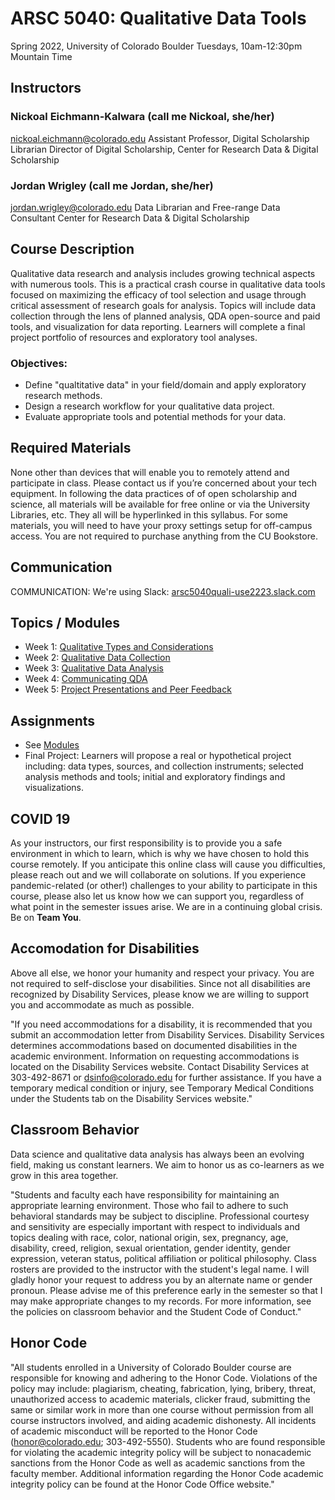 # ARSC 5040: Qualitative Data Tools
Spring 2022, University of Colorado Boulder
Tuesdays, 10am-12:30pm Mountain Time

## Instructors

### Nickoal Eichmann-Kalwara (call me Nickoal, she/her)
nickoal.eichmann@colorado.edu 
Assistant Professor, Digital Scholarship Librarian
Director of Digital Scholarship, Center for Research Data & Digital Scholarship

### Jordan Wrigley (call me Jordan, she/her)
jordan.wrigley@colorado.edu
Data Librarian and Free-range Data Consultant
Center for Research Data & Digital Scholarship

## Course Description
Qualitative data research and analysis includes growing technical aspects with numerous tools. This is a practical crash course in qualitative data tools focused on maximizing the efficacy of tool selection and usage through critical assessment of research goals for analysis. Topics will include data collection through the lens of planned analysis, QDA open-source and paid tools, and visualization for data reporting. Learners will complete a final project portfolio of resources and exploratory tool analyses.

### Objectives:
- Define "qualtitative data" in your field/domain and apply exploratory research methods.
- Design a research workflow for your qualitative data project.
- Evaluate appropriate tools and potential methods for your data.

## Required Materials
None other than devices that will enable you to remotely attend and participate in class. Please contact us if you’re concerned about your tech equipment. In following the data practices of of open scholarship and science, all materials will be available for free online or via the University Libraries, etc. They all will be hyperlinked in this syllabus. For some materials, you will need to have your proxy settings setup for off-campus access. You are not required to purchase anything from the CU Bookstore.

## Communication
COMMUNICATION: We're using Slack: [arsc5040quali-use2223.slack.com](arsc5040quali-use2223.slack.com)

## Topics / Modules 
- Week 1: [Qualitative Types and Considerations](/week1.md)
- Week 2: [Qualitative Data Collection](/week2.md)
- Week 3: [Qualitative Data Analysis](/week3.md)  
- Week 4: [Communicating QDA](/week4.md)
- Week 5: [Project Presentations and Peer Feedback](/week5.md)

## Assignments
- See [Modules](/modules.md)
- Final Project: Learners will propose a real or hypothetical project including: data types, sources, and collection instruments; selected analysis methods and tools; initial and exploratory findings and visualizations. 

## COVID 19
As your instructors, our first responsibility is to provide you a safe environment in which to learn, which is why we have chosen to hold this course remotely. If you anticipate this online class will cause you difficulties, please reach out and we will collaborate on solutions. If you experience pandemic-related (or other!) challenges to your ability to participate in this course, please also let us know how we can support you, regardless of what point in the semester issues arise. We are in a continuing global crisis. Be on **Team You**.

## Accomodation for Disabilities
Above all else, we honor your humanity and respect your privacy. You are not required to self-disclose your disabilities. Since not all disabilities are recognized by Disability Services, please know we are willing to support you and accommodate as much as possible.

"If you need accommodations for a disability, it is recommended that you submit an accommodation letter from Disability Services. Disability Services determines accommodations based on documented disabilities in the academic environment.  Information on requesting accommodations is located on the Disability Services website. Contact Disability Services at 303-492-8671 or dsinfo@colorado.edu for further assistance.  If you have a temporary medical condition or injury, see Temporary Medical Conditions under the Students tab on the Disability Services website."

## Classroom Behavior
Data science and qualitative data analysis has always been an evolving field, making us constant learners. We aim to honor us as co-learners as we grow in this area together.

"Students and faculty each have responsibility for maintaining an appropriate learning environment. Those who fail to adhere to such behavioral standards may be subject to discipline. Professional courtesy and sensitivity are especially important with respect to individuals and topics dealing with race, color, national origin, sex, pregnancy, age, disability, creed, religion, sexual orientation, gender identity, gender expression, veteran status, political affiliation or political philosophy.  Class rosters are provided to the instructor with the student's legal name. I will gladly honor your request to address you by an alternate name or gender pronoun. Please advise me of this preference early in the semester so that I may make appropriate changes to my records.  For more information, see the policies on classroom behavior and the Student Code of Conduct."

## Honor Code
"All students enrolled in a University of Colorado Boulder course are responsible for knowing and adhering to the Honor Code. Violations of the policy may include: plagiarism, cheating, fabrication, lying, bribery, threat, unauthorized access to academic materials, clicker fraud, submitting the same or similar work in more than one course without permission from all course instructors involved, and aiding academic dishonesty. All incidents of academic misconduct will be reported to the Honor Code (honor@colorado.edu; 303-492-5550). Students who are found responsible for violating the academic integrity policy will be subject to nonacademic sanctions from the Honor Code as well as academic sanctions from the faculty member. Additional information regarding the Honor Code academic integrity policy can be found at the Honor Code Office website."

